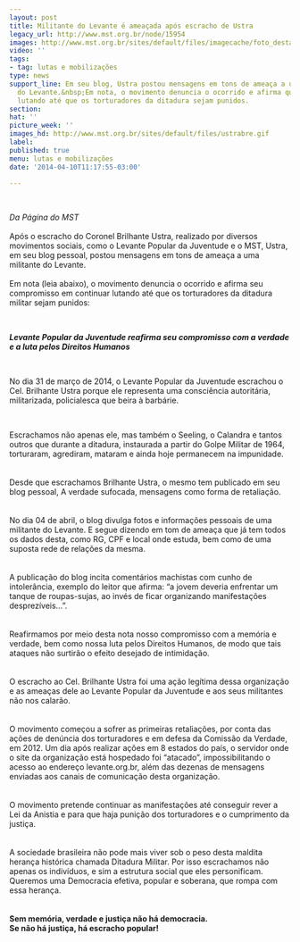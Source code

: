```yaml
---
layout: post
title: Militante do Levante é ameaçada após escracho de Ustra
legacy_url: http://www.mst.org.br/node/15954
images: http://www.mst.org.br/sites/default/files/imagecache/foto_destaque/ustrabre.gif
video: ''
tags:
- tag: lutas e mobilizações
type: news
support_line: Em seu blog, Ustra postou mensagens em tons de ameaça a uma militante
  do Levante.&nbsp;Em nota, o movimento denuncia o ocorrido e afirma que vai continuar
  lutando até que os torturadores da ditadura sejam punidos.
section: 
hat: ''
picture_week: ''
images_hd: http://www.mst.org.br/sites/default/files/ustrabre.gif
label: 
published: true
menu: lutas e mobilizações
date: '2014-04-10T11:17:55-03:00'

---
```

<p>&nbsp;</p><p><em>Da Página do MST</em><br><br>Após o escracho do Coronel Brilhante Ustra, realizado por diversos movimentos sociais, como o Levante Popular da Juventude e o MST, Ustra, em seu blog pessoal, postou mensagens em tons de ameaça a uma militante do Levante.<br><br>Em nota (leia abaixo), o movimento denuncia o ocorrido e afirma seu compromisso em continuar lutando até que os torturadores da ditadura militar sejam punidos:</p><p>&nbsp;</p><p><strong><em>Levante Popular da Juventude reafirma seu compromisso com a verdade e a luta pelos Direitos Humanos</em></strong></p><p>&nbsp;</p><p>No dia 31 de março de 2014, o Levante Popular da Juventude escrachou o Cel. Brilhante Ustra porque ele representa uma consciência autoritária, militarizada, policialesca que beira à barbárie.</p><p>&nbsp;</p><div>Escrachamos não apenas ele, mas também o Seeling, o Calandra e tantos outros que durante a ditadura, instaurada a partir do Golpe Militar de 1964, torturaram, agrediram, mataram e ainda hoje permanecem na impunidade.</div><div>&nbsp;</div><div>&nbsp;</div><div>Desde que escrachamos Brilhante Ustra, o mesmo tem publicado em seu blog pessoal, A verdade sufocada, mensagens como forma de retaliação.</div><div>&nbsp;</div><div>&nbsp;</div><div>No dia 04 de abril, o blog divulga fotos e informações pessoais de uma militante do Levante. E segue dizendo em tom de ameaça que já tem todos os dados desta, como RG, CPF e local onde estuda, bem como de uma suposta rede de relações da mesma.</div><div>&nbsp;</div><div>&nbsp;</div><div>A publicação do blog incita comentários machistas com cunho de intolerância, exemplo do leitor que afirma: “a jovem deveria enfrentar um tanque de roupas-sujas, ao invés de ficar organizando manifestações desprezíveis…”.</div><div>&nbsp;</div><div>&nbsp;</div><div>Reafirmamos por meio desta nota nosso compromisso com a memória e verdade, bem como nossa luta pelos Direitos Humanos, de modo que tais ataques não surtirão o efeito desejado de intimidação.</div><div>&nbsp;</div><div>&nbsp;</div><div>O escracho ao Cel. Brilhante Ustra foi uma ação legítima dessa organização e as ameaças dele ao Levante Popular da Juventude e aos seus militantes não nos calarão.</div><div>&nbsp;</div><div>&nbsp;</div><div>O movimento começou a sofrer as primeiras retaliações, por conta das ações de denúncia dos torturadores e em defesa da Comissão da Verdade, em 2012. Um dia após realizar ações em 8 estados do país, o servidor onde o site da organização está hospedado foi “atacado”, impossibilitando o acesso ao endereço levante.org.br, além das dezenas de mensagens enviadas aos canais de comunicação desta organização.</div><div>&nbsp;</div><div>&nbsp;</div><div>O movimento pretende continuar as manifestações até conseguir rever a Lei da Anistia e para que haja punição dos torturadores e o cumprimento da justiça.</div><div>&nbsp;</div><div>&nbsp;</div><div>A sociedade brasileira não pode mais viver sob o peso desta maldita herança histórica chamada Ditadura Militar. Por isso escrachamos não apenas os indivíduos, e sim a estrutura social que eles personificam. Queremos uma Democracia efetiva, popular e soberana, que rompa com essa herança.</div><div>&nbsp;</div><div>&nbsp;</div><div><strong>Sem memória, verdade e justiça não há democracia.</strong></div><div><strong>Se não há justiça, há escracho popular!</strong></div>
